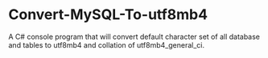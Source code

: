 # Convert-MySQL-To-utf8mb4

A C# console program that will convert default character set of all database and tables to utf8mb4 and collation of utf8mb4_general_ci.
